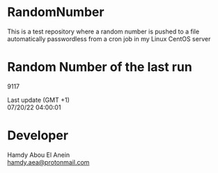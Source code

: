 # RandomNumber    
This is a test repository where a random number is pushed to a file automatically passwordless from a cron job in my Linux CentOS server    
# Random Number of the last run   
9117
      
Last update (GMT +1)    
07/20/22 04:00:01
# Developer    
Hamdy Abou El Anein   
hamdy.aea@protonmail.com
